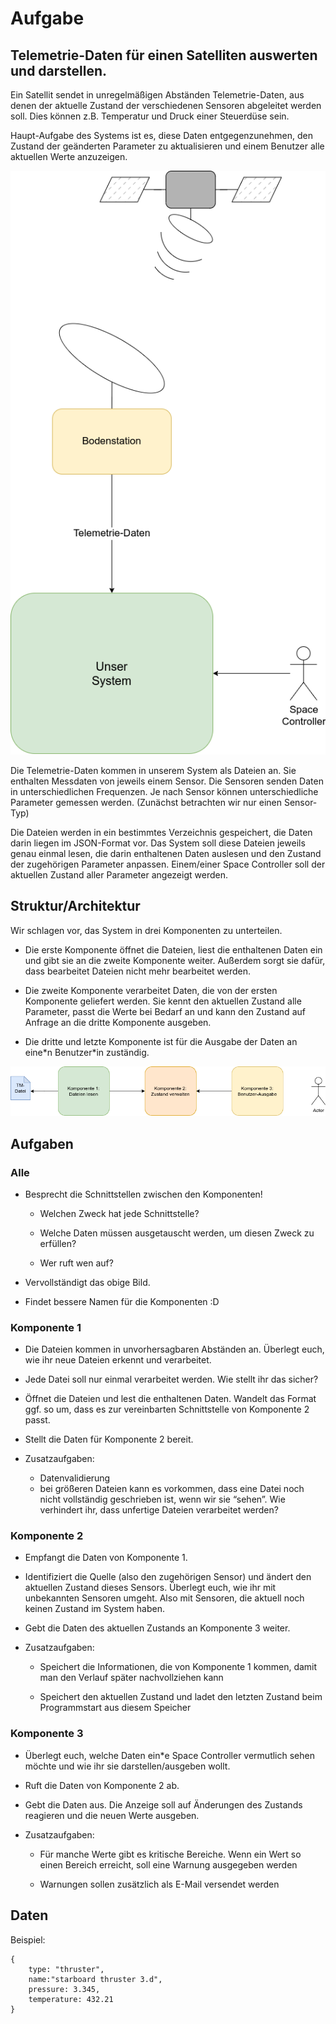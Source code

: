 # Aufgabe

## Telemetrie-Daten für einen Satelliten auswerten und darstellen.

Ein Satellit sendet in unregelmäßigen Abständen Telemetrie-Daten, aus denen der aktuelle Zustand der verschiedenen Sensoren abgeleitet
werden soll. Dies können z.B. Temperatur und Druck einer Steuerdüse sein.

Haupt-Aufgabe des Systems ist es, diese Daten entgegenzunehmen, den Zustand der geänderten Parameter zu aktualisieren und einem
Benutzer alle aktuellen Werte anzuzeigen.

![Satelit.png](images/Satelit.png)

Die Telemetrie-Daten kommen in unserem System als Dateien an. Sie enthalten Messdaten von jeweils einem Sensor. Die Sensoren senden Daten in unterschiedlichen Frequenzen. Je nach Sensor können unterschiedliche Parameter gemessen werden. (Zunächst betrachten wir nur einen Sensor-Typ)

Die Dateien werden in ein bestimmtes Verzeichnis gespeichert, die Daten darin liegen im JSON-Format vor. Das System soll diese Dateien jeweils genau einmal lesen, die darin enthaltenen Daten auslesen und den Zustand der zugehörigen Parameter anpassen. Einem/einer Space Controller soll der aktuellen Zustand aller Parameter angezeigt werden.

## Struktur/Architektur

Wir schlagen vor, das System in drei Komponenten zu unterteilen.

* Die erste Komponente öffnet die Dateien, liest die enthaltenen Daten ein und  gibt sie an die zweite Komponente weiter. Außerdem sorgt sie dafür, dass bearbeitet Dateien nicht mehr bearbeitet werden.

* Die zweite Komponente verarbeitet Daten, die von der ersten Komponente geliefert werden. Sie kennt den aktuellen Zustand alle Parameter, passt die Werte bei Bedarf an und kann den Zustand auf Anfrage an die dritte Komponente ausgeben.

* Die dritte und letzte Komponente ist für die Ausgabe der Daten an eine\*n Benutzer\*in zuständig.

![Struktur.png](images/Struktur.png)

## Aufgaben

### Alle

* Besprecht die Schnittstellen zwischen den Komponenten!

  * Welchen Zweck hat jede Schnittstelle?

  * Welche Daten müssen ausgetauscht werden, um diesen Zweck zu erfüllen?

  * Wer ruft wen auf?

* Vervollständigt das obige Bild.

* Findet bessere Namen für die Komponenten :D

### Komponente 1

* Die Dateien kommen in unvorhersagbaren Abständen an. Überlegt euch, wie ihr neue Dateien erkennt und verarbeitet.

* Jede Datei soll nur einmal verarbeitet werden. Wie stellt ihr das sicher?

* Öffnet die Dateien und lest die enthaltenen Daten. Wandelt das Format ggf. so um, dass es zur vereinbarten Schnittstelle von Komponente 2 passt.

* Stellt die Daten für Komponente 2 bereit.

* Zusatzaufgaben:

  * Datenvalidierung
  * bei größeren Dateien kann es vorkommen, dass eine Datei noch nicht vollständig geschrieben ist, wenn wir sie “sehen”. Wie verhindert ihr, dass unfertige Dateien verarbeitet werden?

### Komponente 2

* Empfangt die Daten von Komponente 1.

* Identifiziert die Quelle (also den zugehörigen Sensor) und ändert den aktuellen Zustand dieses Sensors. Überlegt euch, wie ihr mit unbekannten Sensoren umgeht. Also mit Sensoren, die aktuell noch keinen Zustand im System haben.

* Gebt die Daten des aktuellen Zustands an Komponente 3 weiter.

* Zusatzaufgaben:

    * Speichert die Informationen, die von Komponente 1 kommen, damit man den Verlauf später nachvollziehen kann

    * Speichert den aktuellen Zustand und ladet den letzten Zustand beim Programmstart aus diesem Speicher

### Komponente 3

* Überlegt euch, welche Daten ein*e Space Controller vermutlich sehen möchte und wie ihr sie darstellen/ausgeben wollt.

* Ruft die Daten von Komponente 2 ab.

* Gebt die Daten aus. Die Anzeige soll auf Änderungen des Zustands reagieren und die neuen Werte ausgeben.

* Zusatzaufgaben:

    * Für manche Werte gibt es kritische Bereiche. Wenn ein Wert so einen Bereich erreicht, soll eine Warnung ausgegeben werden

    * Warnungen sollen zusätzlich als E-Mail versendet werden

## Daten

Beispiel:

```
{
	type: "thruster",
	name:"starboard thruster 3.d",
	pressure: 3.345,
	temperature: 432.21
}
```





